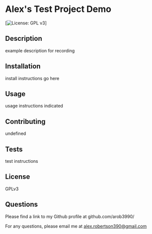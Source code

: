 # Alex's Test Project Demo 
    
[![License: GPL v3](https://img.shields.io/badge/License-GPLv3-blue.svg)]
    
## Description
    
 example description for recording 
    
## Installation 
    
 install instructions go here 
    
## Usage
    
 usage instructions indicated
    
## Contributing
    
 undefined
    
## Tests
    
 test instructions
    
## License
    
 GPLv3
    
## Questions
    
 Please find a link to my Github profile at github.com/arob3990/
    
 For any questions, please email me at alex.robertson390@gmail.com
